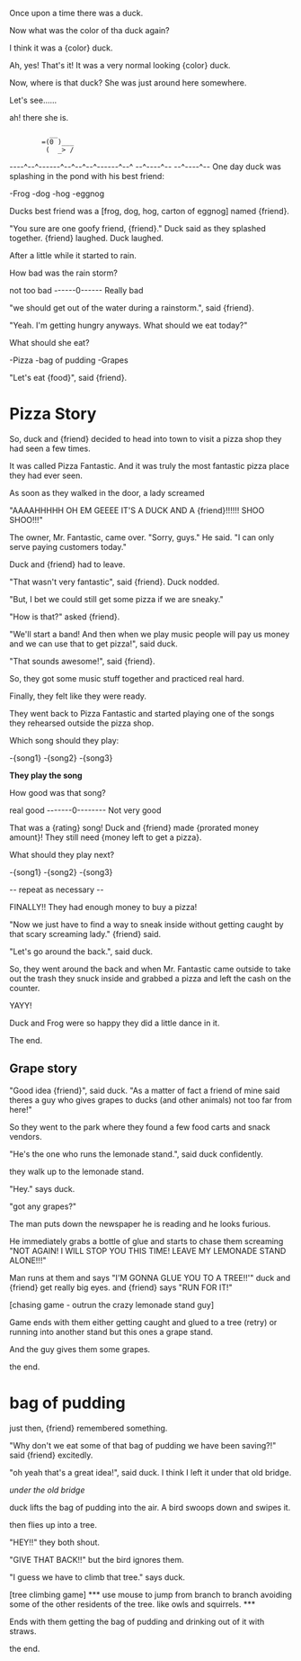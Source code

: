 Once upon a time there was a duck.

Now what was the color of tha duck again?

I think it was a {color} duck.

Ah, yes! That's it! It was a very normal looking {color} duck.

Now, where is that duck? She was just around here somewhere.

Let's see......

ah!
there she is.

              __
            =(0 )___
             (  _> /
----^--^------^--^--^--^------^--^
   --^----^--        --^----^--
One day duck was splashing in the pond with his best friend:

-Frog
-dog
-hog
-eggnog

Ducks best friend was a [frog, dog, hog, carton of eggnog] named {friend}.


"You sure are one goofy friend, {friend}." Duck said as they splashed together.
{friend} laughed.
Duck laughed.

After a little while it started to rain.

How bad was the rain storm?

not too bad ------0------ Really bad

"we should get out of the water during a rainstorm.", said {friend}.

"Yeah. I'm getting hungry anyways. What should we eat today?"

What should she eat?

-Pizza
-bag of pudding
-Grapes

"Let's eat {food}", said {friend}.

# Pizza Story
So, duck and {friend} decided to head into town to visit a pizza shop they had seen a few times.

It was called Pizza Fantastic. And it was truly the most fantastic pizza place they had ever seen.

As soon as they walked in the door, a lady screamed

"AAAAHHHHH OH EM GEEEE IT'S A DUCK AND A {friend}!!!!!! SHOO SHOO!!!"

The owner, Mr. Fantastic, came over.
"Sorry, guys." He said. "I can only serve paying customers today."

Duck and {friend} had to leave.

"That wasn't very fantastic", said {friend}.
Duck nodded.

"But, I bet we could still get some pizza if we are sneaky."

"How is that?" asked {friend}.

"We'll start a band! And then when we play music people will pay us money and we can use that to get pizza!", said duck.

"That sounds awesome!", said {friend}. 

So, they got some music stuff together and practiced real hard.

Finally, they felt like they were ready.

They went back to Pizza Fantastic and started playing one of the songs they rehearsed outside the pizza shop.

Which song should they play:

-{song1}
-{song2}
-{song3}

**They play the song**

How good was that song?

real good -------0-------- Not very good


That was a {rating} song! Duck and {friend} made {prorated money amount}!
They still need {money left to get a pizza}.

What should they play next?

-{song1}
-{song2}
-{song3}

-- repeat as necessary --


FINALLY!! They had enough money to buy a pizza!

"Now we just have to find a way to sneak inside without getting caught by that scary screaming lady." {friend} said.

"Let's go around the back.", said duck.


So, they went around the back and when Mr. Fantastic came outside to take out the trash they snuck inside and grabbed a pizza and left the cash on the counter.


YAYY!

Duck and Frog were so happy they did a little dance in it.

The end.


## Grape story

"Good idea {friend}", said duck. "As a matter of fact a friend of mine said theres a guy who gives grapes to ducks (and other animals) not too far from here!"

So they went to the park where they found a few food carts and snack vendors.

"He's the one who runs the lemonade stand.", said duck confidently.

they walk up to the lemonade stand.

"Hey." says duck.

"got any grapes?"

The man puts down the newspaper he is reading and he looks furious.

He immediately grabs a bottle of glue and starts to chase them screaming "NOT AGAIN! I WILL STOP YOU THIS TIME! LEAVE MY LEMONADE STAND ALONE!!!"

Man runs at them and says "I'M GONNA GLUE YOU TO A TREE!!'"
duck and {friend} get really big eyes. and {friend} says "RUN FOR IT!"

[chasing game - outrun the crazy lemonade stand guy]

Game ends with them either getting caught and glued to a tree (retry) or running into another stand but this ones a grape stand.

And the guy gives them some grapes.

the end.


# bag of pudding

just then, {friend} remembered something.

"Why don't we eat some of that bag of pudding we have been saving?!" said {friend} excitedly.

"oh yeah that's a great idea!", said duck. I think I left it under that old bridge.

*under the old bridge*

duck lifts the bag of pudding into the air. A bird swoops down and swipes it.

then flies up into a tree.

"HEY!!" they both shout.

"GIVE THAT BACK!!" but the bird ignores them.

"I guess we have to climb that tree." says duck.

[tree climbing game]
*** use mouse to jump from branch to branch avoiding some of the other residents of the tree. like owls and squirrels. ***

Ends with them getting the bag of pudding and drinking out of it with straws.

the end.
